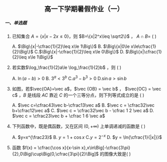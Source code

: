 ## <center>高一下学期暑假作业（一）</center>

##### 一、单选题

 1. 已知集合 $A = \{ x | x - 2x \leq 0 \}$​ ，则 $B=\{x|2^x\leq \sqrt2\}$ ， $A \cap B=$​ (       )

    A. $\Big\{x|-\cfrac{1}{2}\leq x\le 1\Big\}$	B. $\Big\{x|0\le x\le\cfrac{1}{2}\Big\}$	C.$\Big\{x|-\cfrac{1}{2}\leq x\le 0\Big\}$	D. $\Big\{x|\cfrac{1}{2}\leq x\le 1\Big\}$

 2. 若实数$\log_\frac{1}{2}a\le \log_\frac{1}{2}b$ ，则 (       )

    A. $\ln(a-b)>0$	B. $3^a<3^b$	C.$a^3 - b^3 > 0$	D.$\sin a > \sin b$

 3. 如图，若$\vec{OA}=\vec a$​​​​ ，$\vec {OB} = \vec b$​ ， $\vec{OC} = \vec c$​ ，$B$​ 是线段 $AC$​ 靠近 $C$​ 的一个三等分点，则下列等式成立的是 (       )

    A. $\vec c=\cfrac43\vec b-\cfrac13\vec a$	B. $\vec c = \cfrac32\vec b+\cfrac12\vec a$	C. $\vec c = \cfrac32\vec b - \cfrac 1 2 \vec a$	D. $\vec c = \cfrac23\vec b + \cfrac 1 6 \vec a$

 4. 下列函数中，既是偶函数，又在区间 $(0,+\infty)$​ 上单调递减的函数是 (       )

    A. $y=x^{\frac23}$	B. $y=1+\cos x$	C.$y=2^{-x}$	D. $y = \ln{\cfrac{1}{|x|}}$ 

 5. 函数 $f(x) = \cfrac{\cos x}{x-\sin x},x\in\Big[-\cfrac{3\pi}{2},0\Big)\cup\Big(0,\cfrac{3\pi}{2}\Big]$ 的图像大致是(       )

    

